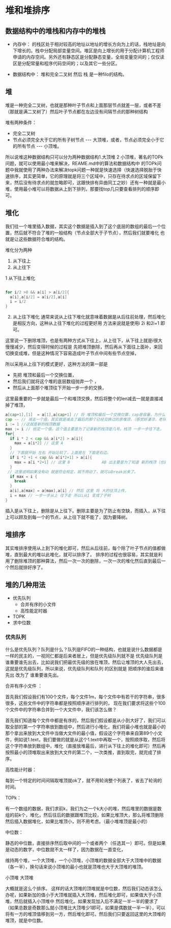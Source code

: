 # 堆和堆排序

## 数据结构中的堆栈和内存中的堆栈

- 内存中： 的栈区处于相对较高的地址以地址的增长方向为上的话，栈地址是向下增长的。栈中分配局部变量空间。堆区是向上增长的用于分配计算机工程师申请的内存空间。另外还有静态区是分配静态变量，全局变量空间的；仅仅读区是分配常量和程序代码空间的；以及其它一些分区。

- 数据结构中：  堆和完全二叉树 然后 栈 是一种filo的结构。

## 堆

堆是一种完全二叉树，也就是那种叶子节点和上面那层节点就差一层，或者不差（那就是满二叉树了）然后叶子节点都在左边没有间隔节点的那种树结构

堆有两种条件：

- 完全二叉树
- 节点必须完全大于它的所有子树节点 --- 大顶堆，或者，节点必须完全小于它的所有节点 --- 小顶堆。

所以说堆这种数据结构只可以分为两种数据结构1.大顶堆 2 小顶堆，著名的TOPk问题，就可以使用最小堆来解决，REAME.md中的算法和数据结构中
的TOPk问题中我就使用了两种办法来解决topk问题一种就是快速选择（快速选择脱胎于快速排序，其实更简单，它的原理就是将三个区域中，只存在待求点的区域保留下来，然后没有待求点的就忽略即可，这跟快排有异曲同工之妙）还有一种就是最小堆，使用最小堆可以将数据从上到下排列，那要找top几只要查看排列的顺序即可。

## 堆化

我们往一个堆里插入数据，其实这个数据是插入到了这个底层的数组的最后一个位置，然后就不符合了堆的一般结构（节点全部大于子节点），然后我们就要堆化
也就是让这些数据符合堆的结构。

堆化分为两种
1. 从下往上
2. 从上往下

1 从下往上堆化

```go

for i/2 >0 && a[i] > a[i/2]{
  a[i],a[i/2] = a[i/2],a[i]
  i = i/2
}

```
2. 从上往下堆化
通常来说从上往下堆化就意味着数据是从后往前处理，然后堆化是相反方向，这种从上往下堆化的过程更好用
方法来说就是使用i 2i 和2i+1 即可。

这里说一下删除堆顶，也是有两种方式从下往上，从上往下，从下往上就是i很大慢慢减少，然后变得时候的过程是
先把堆顶删除，然后再从下面往上面补，来回切换变成堆，但是这种情况下容易造成叶子节点中间有些节点空掉，

所以采用从上往下的模式更好，这种方法的第一部是

- 先把 堆顶和最后一个交换位置，
- 然后我们就将这个堆的底层数组抛弃一个 ，
- 然后从上面那个堆顶往下开始一步一步的交换，

这里最重要的一步就是最后一个和堆顶交换，然后将整个的len减去一就是直接减掉了堆顶，

```go
a[cap+1],[1]  = a[1],a[cap+1] // 将 堆顶和最后一个交换位置，cap是容量，为什么+1 是因为数组从1开始计算
cap -- // 减去一个值，其实就是减去了最后的那个已经交换过的原堆顶，（感觉好凄凉，老队长被陷害，落到了最后然后被无情抛弃的情节。。。）
i := 1 //这就是新的栈顶数据
max := i // 给定一个值，这个值主要是为了记录新的栈顶是几号。栈顶 一步一步往下走。
for{
  if i * 2 < cap && a[i*2] > a[i]{
    max = a[i*2] // 这里 A
  }
  // 下面就开始 左右 开始比较了，上面是左 下面是右边。
  if i *2 +1 < cap && a[i*2+1] > a[i]{
    max = a[i *2+1] // 这里 B              AB 出主要是为了知道 新的栈顶（也就是往下一波的次大 是左边还是右边）
  }
 // 这里说明如果没有动 就是符合规定，就不用动了，就可以break出来了。
  if max = i {
    break
  }
  a[i],a[max] = a[max],a[i] // 然后 这里 将 大的往顶上传，
  i = max // 一步一步从上 往下走 所以i从1 变成了子树
}

```

插入是从下往上，删除是从上往下。删除主要是为了防止有空缺，而插入，从下往上可以顾及到每一个的节点，从上往下就不能了，因为要降树。

## 堆排序

其实堆排序使用从上到下的堆化即可，然后从后往前，每个除了叶子节点的值都做堆，直到最大的堆以此堆化，就可以排序了。
排序的过程也很容易，其实就是利用了删除堆顶的那种算法，然后一次一次的删除，一次一次的堆化然后直到最后一个然后就排好序了。

## 堆的几种用法

- 优先队列
  - 合并有序的小文件
  - 高性能定时器
- TOPK
- 求中位数

### 优先队列

什么是优先队列？队列是什么？队列是FIFO的一种结构，也就是说什么数据都是一样的民主的，一视同仁都是后来者居上，但是优先级队列就不是
优先级队列是谁重要谁先出去，比如说我们把最优先级的放在堆顶，然后让堆顶的大人先出去，这就是优先级队列，所以来说，优先级队列和队列
的区别就是 把顺序的谁后来谁先出 改为了 谁重要谁先出。

合并有序小文件 ：

首先我们假设我们有100个文件，每个文件1m，每个文件中有若干的字符串，很多很多，这些文件中的字符串都是按照顺序进行排列的，
现在我们要求将这些个100个文件中的字符串合并到一个大文件中，我们该怎么做？

首先我们知道每个文件中都是有序的，然后我们假设都是从小到大好了，我们可以取全部的第一个字符串放到数组中，然后进行小堆化，我们将最小堆也就是最小的那个拿出来放到大文件中当做大文件的最小值，假设这个字符串来自第89个小文件，例如说1.text，我们要做的就是从这个1.text中再取一个，按照顺序取，然后将这个字符串放到数组中，堆化（直接放堆最后，进行从下往上的堆化即可）然后再按照最小的顶堆取出来放到大文件的第二个，一次类推，直到取完，就完成了排序。

高性能计时器：

每到一个特定的时间间隔取堆顶就ok了，就不用轮询整个列表了，省去了轮询的时间。

TOPk：

有一个数组的数据，我们求前k，我们为之一个k大小的堆，然后堆里的数据是数组的前k个，堆化，然后往后的数据跟堆顶比较，如果比堆顶大，那么将堆顶删除
然后插入数据堆化，如果比堆顶小，则不用考虑。（最小堆堆顶是最小的）

中位数：

静态的中位数，直接排序然后取中间的一个或者两个（任选其一）即可。但是如果是动态的数字，中位数就不太一样了，因为数据在一直变化，

维持两个堆，一个大顶堆，一个小顶堆，小顶堆的数据全部大于大顶堆中的数据（各一半），换句话来说小顶堆的最小也就是顶堆也大于大顶堆的堆顶。

小顶堆
大顶堆

大概就是这么个排序。
这样的话大顶堆的顶堆就是中位数，然后我们动态该怎么办呢，如果新加的值小于大顶堆就插入大顶堆，然后堆化即可，如果值大于小顶堆，然后就插入小顶堆中
然后堆化。如果发现加入后不满足一半一半的要求了（如果总数是奇数那么就小顶堆比大顶堆少1即可，如果是偶数就一半一半），可以将有一方的堆顶值移到另一方，然后堆化即可。然后我们只要返回这里的大顶堆的堆顶，就是中位数。

